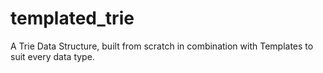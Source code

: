# templated_trie
A Trie Data Structure, built from scratch in combination with Templates to suit every data type.
